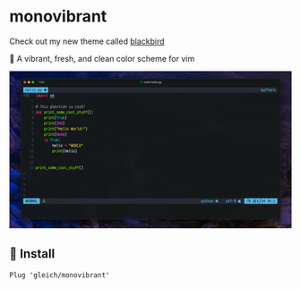 # monovibrant

Check out my new theme called [blackbird](https://github.com/blackbirdtheme/vim)

🌈 A vibrant, fresh, and clean color scheme for vim

![demo image](./images/monovibrant.png)

## 🚀 Install

```vim
Plug 'gleich/monovibrant'
```
